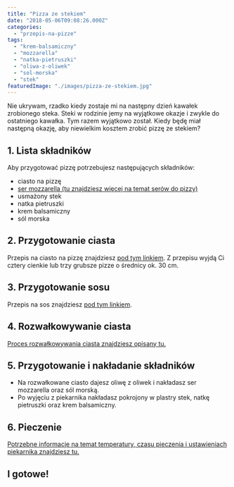 ```yaml
---
title: "Pizza ze stekiem"
date: "2018-05-06T09:08:26.000Z"
categories: 
  - "przepis-na-pizze"
tags: 
  - "krem-balsamiczny"
  - "mozzarella"
  - "natka-pietruszki"
  - "oliwa-z-oliwek"
  - "sol-morska"
  - "stek"
featuredImage: "./images/pizza-ze-stekiem.jpg"
---
```


Nie ukrywam, rzadko kiedy zostaje mi na następny dzień kawałek zrobionego steka. Steki w rodzinie jemy na wyjątkowe okazje i zwykle do ostatniego kawałka. Tym razem wyjątkowo został. Kiedy będę miał następną okazję, aby niewielkim kosztem zrobić pizzę ze stekiem?

## 1\. Lista składników

Aby przygotować pizzę potrzebujesz następujących składników:

- ciasto na pizzę
- <a title="Ser do pizzy" href="/jaki-ser-wybrac-do-pizzy/" target="_blank" rel="noopener">ser mozzarella (tu znajdziesz więcej na temat serów do pizzy)</a>
- usmażony stek
- natka pietruszki
- krem balsamiczny
- sól morska

## 2\. Przygotowanie ciasta

Przepis na ciasto na pizzę znajdziesz <a title="Przepis na ciasto podstawowe" href="/przepis-na-ciasto-na-pizze/" target="_blank" rel="noopener">pod tym linkiem</a>. Z przepisu wyjdą Ci cztery cienkie lub trzy grubsze pizze o średnicy ok. 30 cm.

## 3\. Przygotowanie sosu

Przepis na sos znajdziesz <a title="Przepis na sos pomidorowy" href="/sos-pomidorowy/" target="_blank" rel="noopener">pod tym linkiem</a>.

## 4\. Rozwałkowywanie ciasta

<a title="Rozwałkowywanie ciasta" href="/jak-walkowac-ciasto-pizzy/" target="_blank" rel="noopener">Proces rozwałkowywania ciasta znajdziesz opisany tu.</a>

## 5\. Przygotowanie i nakładanie składników

- Na rozwałkowane ciasto dajesz oliwę z oliwek i nakładasz ser mozzarella oraz sól morską.
- Po wyjęciu z piekarnika nakładasz pokrojony w plastry stek, natkę pietruszki oraz krem balsamiczny.

## 6\. Pieczenie

<a title="Jak ustawić piekarnik do pieczenia pizzy" href="/jak-ustawic-piekarnik-pieczenia-pizzy/" target="_blank" rel="noopener">Potrzebne informacje na temat temperatury, czasu pieczenia i ustawieniach piekarnika znajdziesz tu.</a>

## I gotowe!
